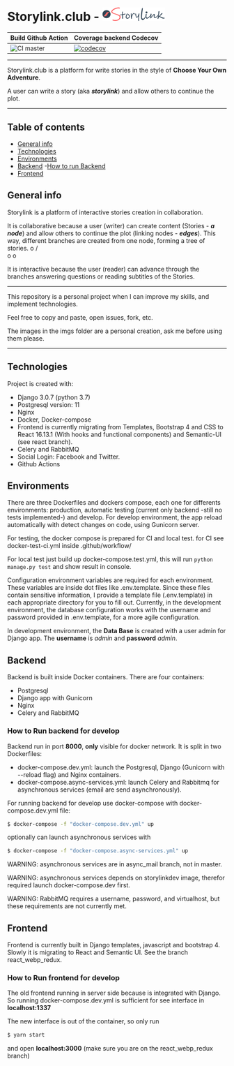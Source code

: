 # Storylink.club - ![alt text](https://raw.githubusercontent.com/Martinnqn/storylink_dev/master/static/imgs/ostorylink.png "Storylink")

| Build Github Action | Coverage backend Codecov |
| ------------- | ------------- |
| ![CI master](https://github.com/Martinnqn/storylink_dev/workflows/CI/badge.svg?branch=master)  | [![codecov](https://codecov.io/gh/Martinnqn/storylink_dev/branch/master/graph/badge.svg)](https://codecov.io/gh/Martinnqn/storylink_dev)  |

---

Storylink.club is a platform for write stories in the style of **Choose Your Own Adventure**.

A user can write a story (aka *__storylink__*) and allow others to continue the plot.

---
## Table of contents
- [General info](#general-info)
- [Technologies](#technologies)
- [Environments](#environment)
- [Backend](#backend)
    -[How to run Backend](#How-to-Run-backend-for-develop)
- [Frontend](#frontend)


## General info
Storylink is a platform of interactive stories creation in collaboration.

It is collaborative because a user (writer) can create content (Stories - *__a node__*) and allow others to continue the plot (linking nodes - *__edges__*). This way, different branches are created from one node, forming a tree of stories.
     o
     /\
    o  o

It is interactive because the user (reader) can advance through the branches answering questions or reading subtitles of the Stories.

---

This repository is a personal project when I can improve my skills, and implement technologies.

Feel free to copy and paste, open issues, fork, etc.

The images in the imgs folder are a personal creation, ask me before using them please.

--- 

## Technologies
Project is created with:
* Django 3.0.7 (python 3.7)
* Postgresql version: 11
* Nginx
* Docker, Docker-compose
* Frontend is currently migrating from Templates, Bootstrap 4 and CSS to React 16.13.1 (With hooks and functional components) and Semantic-UI (see react branch).
* Celery and RabbitMQ
* Social Login: Facebook and Twitter.
* Github Actions

## Environments

There are three Dockerfiles and dockers compose, each one for differents environments: production, automatic testing (current only backend -still no tests implemented-) and develop. For develop environment, the app reload automatically with detect changes on code, using Gunicorn server.

For testing, the docker compose is prepared for CI and local test. for CI see docker-test-ci.yml inside .github/workflow/

For local test just build up docker-compose.test.yml, this will run ```python manage.py test``` and show result in console. 

Configuration environment variables are required for each environment. These variables are inside dot files like .env.template. Since these files contain sensitive information, I provide a template file (.env.template) in each appropriate directory for you to fill out. Currently, in the development environment, the database configuration works with the username and password provided in .env.template, for a more agile configuration.

In development environment, the **Data Base** is created with a user admin for Django app. The **username** is *admin* and **password** *admin*.

## Backend
Backend is built inside Docker containers.
There are four containers:
* Postgresql
* Django app with Gunicorn
* Nginx
* Celery and RabbitMQ


### How to Run backend for develop
Backend run in port **8000**, **only** visible for docker network.
It is split in two Dockerfiles: 
* docker-compose.dev.yml: launch the Postgresql, Django (Gunicorn with --reload flag) and Nginx containers.
* docker-compose.async-services.yml: launch Celery and Rabbitmq for asynchronous services (email are send asynchronously).

For running backend for develop use docker-compose with docker-compose.dev.yml file:

```sh
$ docker-compose -f "docker-compose.dev.yml" up 
```

optionally can launch asynchronous services with

```sh
$ docker-compose -f "docker-compose.async-services.yml" up 
```

WARNING: asynchronous services are in async_mail branch, not in master.

WARNING: asynchronous services depends on storylinkdev image, therefor required launch docker-compose.dev first.

WARNING: RabbitMQ requires a username, password, and virtualhost, but these requirements are not currently met.

## Frontend
Frontend is currently built in Django templates, javascript and bootstrap 4. Slowly it is migrating to React and Semantic UI. See the branch react_webp_redux.

### How to Run frontend for develop
The old frontend running in server side because is integrated with Django. So running docker-compose.dev.yml is sufficient for see interface in **localhost:1337** 

The new interface is out of the container, so only run 
```sh
$ yarn start 
```
and open **localhost:3000** (make sure you are on the react_webp_redux branch)